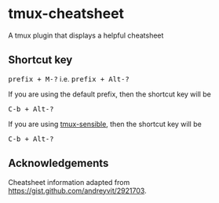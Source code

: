 # tmux-cheatsheet
A tmux plugin that displays a helpful cheatsheet

## Shortcut key
<kbd>prefix + M-?</kbd>
i.e.
<kbd>prefix + Alt-?</kbd>

If you are using the default prefix, then the shortcut key will be

<kbd>C-b + Alt-?</kbd>

If you are using [tmux-sensible](https://github.com/tmux-plugins/tmux-sensible), then the shortcut key will be

<kbd>C-b + Alt-?</kbd>

## Acknowledgements
Cheatsheet information adapted from https://gist.github.com/andreyvit/2921703.
